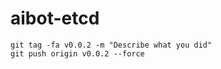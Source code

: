 

# aibot-etcd

```
git tag -fa v0.0.2 -m "Describe what you did"
git push origin v0.0.2 --force
```

